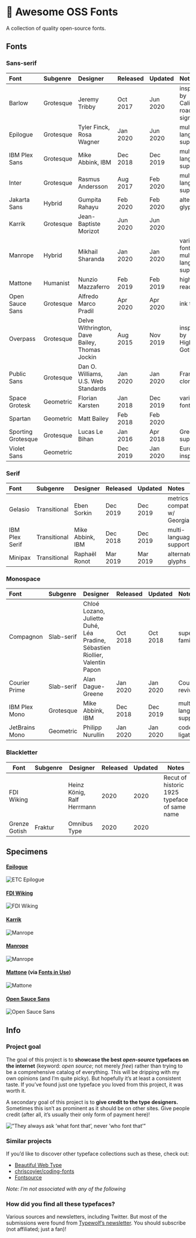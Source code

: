 # 📓 Awesome OSS Fonts

A collection of quality open-source fonts.

## Fonts

### Sans-serif

| Font               | Subgenre  | Designer                                      | Released | Updated  | Notes                                 |                           Link                            |
| :----------------- | :-------- | :-------------------------------------------- | :------- | :------- | :------------------------------------ | :-------------------------------------------------------: |
| Barlow             | Grotesque | Jeremy Tribby                                 | Oct 2017 | Jun 2020 | inspired by California road signage   |          [GitHub](https://github.com/jpt/barlow)          |
| Epilogue           | Grotesque | Tyler Finck, Rosa Wagner                      | Jan 2020 | Jun 2020 | multi-language support                |                    [Website][epilogue]                    |
| IBM Plex Sans      | Grotesque | Mike Abbink, IBM                              | Dec 2018 | Dec 2019 | multi-language support                |                    [GitHub][plex-sans]                    |
| Inter              | Grotesque | Rasmus Andersson                              | Aug 2017 | Feb 2020 | multi-language support                |         [GitHub](https://github.com/rsms/inter/)          |
| Jakarta Sans       | Hybrid    | Gumpita Rahayu                                | Feb 2020 | Feb 2020 | alternate glyphs                      |   [GitHub](https://github.com/tokotype/PlusJakartaSans)   |
| Karrik             | Grotesque | Jean-Baptiste Morizot                         | Jun 2020 | Jun 2020 |                                       |                     [Website][karrik]                     |
| Manrope            | Hybrid    | Mikhail Sharanda                              | Jan 2020 | Jan 2020 | variable font, multi-language support |                    [Website][manrope]                     |
| Mattone            | Humanist  | Nunzio Mazzaferro                             | Feb 2019 | Feb 2019 | highly-readable                       |                    [Website][mattone]                     |
| Open Sauce Sans    | Grotesque | Alfredo Marco Pradil                          | Apr 2020 | Apr 2020 | ink traps                             |                 [GitHub][open-sauce-sans]                 |
| Overpass           | Grotesque | Delve Withrington, Dave Bailey, Thomas Jockin | Aug 2015 | Nov 2019 | inspired by Highway Gothic            |   [GitHub](https://github.com/RedHatOfficial/Overpass)    |
| Public Sans        | Grotesque | Dan O. Williams, U.S. Web Standards           | Jan 2020 | Jan 2020 | Franklin clone                        |      [GitHub](https://github.com/uswds/public-sans)       |
| Space Grotesk      | Geometric | Florian Karsten                               | Jan 2018 | Dec 2019 | variable font                         | [GitHub](https://github.com/floriankarsten/space-grotesk) |
| Spartan            | Geometric | Matt Bailey                                   | Feb 2018 | Feb 2020 |                                       | [Google Fonts](https://fonts.google.com/specimen/Spartan) |
| Sporting Grotesque | Grotesque | Lucas Le Bihan                                | Jan 2016 | Apr 2018 | Greek support                         | [Website](http://velvetyne.fr/fonts/sporting-grotesque/)  |
| Violet Sans        | Geometric |                                               | Dec 2019 | Jan 2020 | Eurostile-inspired                    |   [GitHub](https://github.com/violetoffice/violet_sans)   |

### Serif

| Font           | Subgenre     | Designer         | Released | Updated  | Notes                     |                      Link                       |
| :------------- | :----------- | :--------------- | :------- | :------- | :------------------------ | :---------------------------------------------: |
| Gelasio        | Transitional | Eben Sorkin      | Dec 2019 | Dec 2019 | metrics compat w/ Georgia | [GitHub](https://github.com/SorkinType/Gelasio) |
| IBM Plex Serif | Transitional | Mike Abbink, IBM | Dec 2018 | Dec 2019 | multi-language support    |      [GitHub](https://github.com/IBM/plex)      |
| Minipax        | Transitional | Raphaël Ronot    | Mar 2019 | Mar 2019 | alternate glyphs          |  [Website](http://velvetyne.fr/fonts/minipax/)  |

### Monospace

| Font           | Subgenre   | Designer                                                                     | Released | Updated  | Notes                  |                              Link                               |
| :------------- | :--------- | :--------------------------------------------------------------------------- | :------- | :------- | :--------------------- | :-------------------------------------------------------------: |
| Compagnon      | Slab-serif | Chloé Lozano, Juliette Duhé, Léa Pradine, Sébastien Riollier, Valentin Papon | Oct 2018 | Oct 2018 | super family           |         [Website](http://velvetyne.fr/fonts/compagnon/)         |
| Courier Prime  | Slab-serif | Alan Dague-Greene                                                            | Jan 2020 | Jan 2020 | Courier revival        | [Google Fonts](https://fonts.google.com/specimen/Courier+Prime) |
| IBM Plex Mono  | Grotesque  | Mike Abbink, IBM                                                             | Dec 2018 | Dec 2019 | multi-language support |              [GitHub](https://github.com/IBM/plex)              |
| JetBrains Mono | Geometric  | Philipp Nurullin                                                             | Jan 2020 | Jan 2020 | code ligatures         |      [GitHub](https://github.com/JetBrains/JetBrainsMono)       |

### Blackletter

| Font          | Subgenre | Designer                   | Released | Updated | Notes                                        |                                  Link                                   |
| ------------- | -------- | -------------------------- | -------- | ------- | -------------------------------------------- | :---------------------------------------------------------------------: |
| FDI Wiking    |          | Heinz König, Ralf Herrmann | 2020     | 2020    | Recut of historic 1925 typeface of same name |                          [Website][fdi-wiking]                          |
| Grenze Gotish | Fraktur  | Omnibus Type               | 2020     | 2020    |                                              | [Google Fonts](https://fonts.google.com/specimen/Grenze+Gotisch#glyphs) |

## Specimens

#### [Epilogue][epilogue]

![ETC Epilogue](./img/etc-epilogue.svg)

#### [FDI Wiking][fdi-wiking]

![FDI Wiking](./img/fdi-wiking.jpg)

#### [Karrik][karrik]

![Manrope](./img/karrik.jpg)

#### [Manrope][manrope]

![Manrope](./img/manrope.jpg)

#### [Mattone][mattone] (via [Fonts in Use](https://fontsinuse.com/typefaces/108836/mattone))

![Mattone](./img/collletttivo-mattone.jpg)

#### [Open Sauce Sans][open-sauce-sans]

![Open Sauce Sans](./img/open-sauce-sans.png)

## Info

### Project goal

The goal of this project is to **showcase the best _open-source_ typefaces on the internet** (keyword: _open source_; not merely _free_) rather than trying to be a comprehensive catalog of everything. This will be dripping with my own opinions (and I’m quite picky). But hopefully it’s at least a consistent taste. If you’ve found just one typeface you loved from this project, it was worth it.

A secondary goal of this project is to **give credit to the type designers.** Sometimes this isn’t as prominent as it should be on other sites. Give people credit (after all, it’s usually their only form of payment here)!

![”They always ask ’what font that’, never ’who font that’”](./img/whofontthat.jpg)

### Similar projects

If you’d like to discover other typeface collections such as these, check out:

- [Beautiful Web Type](https://beautifulwebtype.com/)
- [chriscoyier/coding-fonts](https://github.com/chriscoyier/coding-fonts)
- [Fontsource](https://github.com/fontsource/fontsource)

_Note: I’m not associated with any of the following_

### How did you find all these typefaces?

Various sources and newsletters, including Twitter. But most of the submissions were found from [Typewolf’s newsletter][typewolf]. You should subscribe (not affiliated; just a fan)!

[karrik]: http://karrik.phantom-foundry.com/
[epilogue]: https://www.etceteratype.co/epilogue
[fdi-wiking]: https://fdi-type.de/fonts/fdi-wiking/
[manrope]: https://manropefont.com/
[mattone]: https://www.fontsquirrel.com/fonts/mattone
[open-sauce-sans]: https://github.com/marcologous/Open-Sauce-Sans
[plex-sans]: https://github.com/IBM/plex
[typewolf]: https://www.typewolf.com/newsletter
